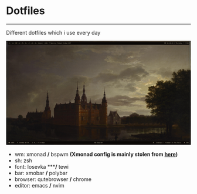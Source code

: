 # Dotfiles

---

Different dotfiles which i use every day

![screenshot](screenshot.png)

- wm: xmonad **/** bspwm **(Xmonad config is mainly stolen from [here](https://git.systemd.club/xmonad-config/))**
- sh: zsh
- font: Iosevka *****/** tewi
- bar: xmobar **/** polybar
- browser: qutebrowser **/** chrome
- editor: emacs **/** nvim
